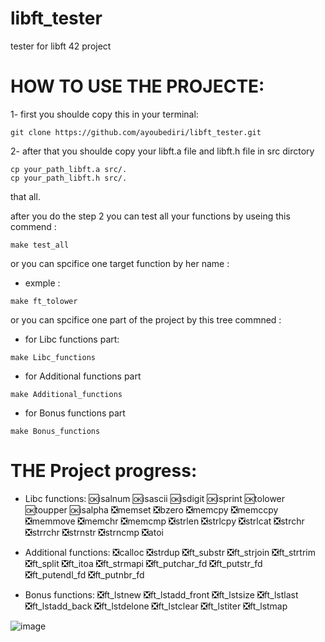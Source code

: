 # libft_tester
tester for libft 42 project
# HOW TO USE THE PROJECTE:

1- first you shoulde copy this in your terminal:
```
git clone https://github.com/ayoubediri/libft_tester.git
```
2- after that you shoulde copy your libft.a file and libft.h file in src dirctory
```
cp your_path_libft.a src/.
cp your_path_libft.h src/.
```
that all.

after you do the step 2 you can test all your functions by useing this commend :
```
make test_all
```
or you can spcifice one target function by her name :
- exmple :
```
make ft_tolower
```
or you can spcifice one part of the project by this tree commned :
- for Libc functions part:
```
make Libc_functions
```
- for Additional functions part
```
make Additional_functions
```
- for Bonus functions part
```
make Bonus_functions
```
# THE Project progress:
- Libc functions:
  🆗isalnum
  🆗isascii
  🆗isdigit
  🆗isprint
  🆗tolower
  🆗toupper
  🆗isalpha
  ❎memset
  ❎bzero
  ❎memcpy
  ❎memccpy
  ❎memmove
  ❎memchr
  ❎memcmp
  ❎strlen
  ❎strlcpy
  ❎strlcat
  ❎strchr
  ❎strrchr
  ❎strnstr
  ❎strncmp
  ❎atoi

- Additional functions:
  ❎calloc
  ❎strdup
  ❎ft_substr
  ❎ft_strjoin
  ❎ft_strtrim
  ❎ft_split
  ❎ft_itoa
  ❎ft_strmapi
  ❎ft_putchar_fd
  ❎ft_putstr_fd
  ❎ft_putendl_fd
  ❎ft_putnbr_fd

- Bonus functions:
  ❎ft_lstnew
  ❎ft_lstadd_front
  ❎ft_lstsize
  ❎ft_lstlast
  ❎ft_lstadd_back
  ❎ft_lstdelone
  ❎ft_lstclear
  ❎ft_lstiter
  ❎ft_lstmap

![image](https://github.com/user-attachments/assets/de4abd85-4da6-4837-a9e9-0cd7ad8f1964)
